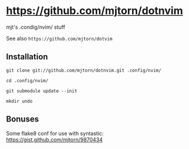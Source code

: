 # https://github.com/mjtorn/dotnvim

mjt's .condig/nvim/ stuff

See also `https://github.com/mjtorn/dotvim`

## Installation

    git clone git://github.com/mjtorn/dotnvim.git .config/nvim/

    cd .config/nvim/

    git submodule update --init

    mkdir undo

## Bonuses

Some flake8 conf for use with syntastic: https://gist.github.com/mjtorn/9870434

